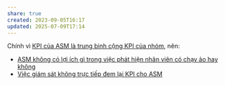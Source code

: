 ```yaml
---
share: true
created: 2023-09-05T16:17
updated: 2025-07-09T17:14
---
```

Chính vì [KPI của ASM là trung bình cộng KPI của nhóm](KPI%20c%E1%BB%A7a%20ASM%20l%C3%A0%20trung%20b%C3%ACnh%20c%E1%BB%99ng%20KPI%20c%E1%BB%A7a%20nh%C3%B3m.md), nên:
- [ASM không có lợi ích gì trong việc phát hiện nhân viên có chạy ảo hay không](../../../%F0%9F%93%9CT%C3%A0i%20nguy%C3%AAn/Ch%C3%ADnh%20s%C3%A1ch%20c%C3%B4ng%20ty/Trung%20gian%20thanh%20to%C3%A1n/Smartpay/ASM,%20RSM/ASM%20kh%C3%B4ng%20c%C3%B3%20l%E1%BB%A3i%20%C3%ADch%20g%C3%AC%20trong%20vi%E1%BB%87c%20ph%C3%A1t%20hi%E1%BB%87n%20nh%C3%A2n%20vi%C3%AAn%20c%C3%B3%20ch%E1%BA%A1y%20%E1%BA%A3o%20hay%20kh%C3%B4ng.md)
- [Việc giám sát không trực tiếp đem lại KPI cho ASM](../../../%F0%9F%93%9CT%C3%A0i%20nguy%C3%AAn/Ch%C3%ADnh%20s%C3%A1ch%20c%C3%B4ng%20ty/Trung%20gian%20thanh%20to%C3%A1n/Smartpay/ASM,%20RSM/Vi%E1%BB%87c%20gi%C3%A1m%20s%C3%A1t%20kh%C3%B4ng%20tr%E1%BB%B1c%20ti%E1%BA%BFp%20%C4%91em%20l%E1%BA%A1i%20KPI%20cho%20ASM.md)
